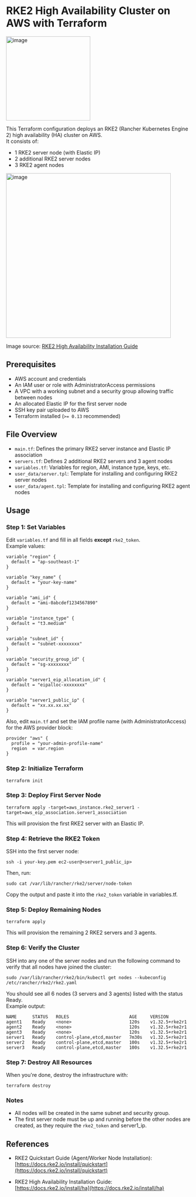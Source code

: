 # RKE2 High Availability Cluster on AWS with Terraform

<img width="230" alt="image" src="https://camo.githubusercontent.com/e0e6e05e3edcfa94bd0eb63a3c45a35110625bd53bef7ce2d314dcbc13837e5d/68747470733a2f2f646f63732e726b65322e696f2f696d672f6c6f676f2d686f72697a6f6e74616c2d726b65322e737667" />

This Terraform configuration deploys an RKE2 (Rancher Kubernetes Engine 2) high availability (HA) cluster on AWS.\
It consists of:

* 1 RKE2 server node (with Elastic IP)
* 2 additional RKE2 server nodes
* 3 RKE2 agent nodes

<img width="450" alt="image" src="https://docs.rke2.io/assets/images/rke2-production-setup-f5158274308e4a8976ea46273d6cb5c5.svg" />

Image source: [RKE2 High Availability Installation Guide](https://docs.rke2.io/install/ha)

## Prerequisites

* AWS account and credentials
* An IAM user or role with AdministratorAccess permissions
* A VPC with a working subnet and a security group allowing traffic between nodes
* An allocated Elastic IP for the first server node
* SSH key pair uploaded to AWS
* Terraform installed (`>= 0.13` recommended)

## File Overview

* `main.tf`: Defines the primary RKE2 server instance and Elastic IP association
* `servers.tf`: Defines 2 additional RKE2 servers and 3 agent nodes
* `variables.tf`: Variables for region, AMI, instance type, keys, etc.
* `user_data/server.tpl`: Template for installing and configuring RKE2 server nodes
* `user_data/agent.tpl`: Template for installing and configuring RKE2 agent nodes

## Usage

### Step 1: Set Variables

Edit `variables.tf` and fill in all fields **except** `rke2_token`. \
Example values:

```hcl
variable "region" {
  default = "ap-southeast-1"
}

variable "key_name" {
  default = "your-key-name"
}

variable "ami_id" {
  default = "ami-0abcdef1234567890"
}

variable "instance_type" {
  default = "t3.medium"
}

variable "subnet_id" {
  default = "subnet-xxxxxxxx"
}

variable "security_group_id" {
  default = "sg-xxxxxxxx"
}

variable "server1_eip_allocation_id" {
  default = "eipalloc-xxxxxxxx"
}

variable "server1_public_ip" {
  default = "xx.xx.xx.xx"
}
```
Also, edit `main.tf` and set the IAM profile name (with AdministratorAccess) for the AWS provider block:
```
provider "aws" {
  profile = "your-admin-profile-name"
  region  = var.region
}
```

### Step 2: Initialize Terraform

```
terraform init
```

### Step 3: Deploy First Server Node

```
terraform apply -target=aws_instance.rke2_server1 -target=aws_eip_association.server1_association
```
This will provision the first RKE2 server with an Elastic IP.

### Step 4: Retrieve the RKE2 Token

SSH into the first server node:
```
ssh -i your-key.pem ec2-user@<server1_public_ip>
```
Then, run:

```
sudo cat /var/lib/rancher/rke2/server/node-token
```
Copy the output and paste it into the `rke2_token` variable in variables.tf.

### Step 5: Deploy Remaining Nodes

```
terraform apply
```
This will provision the remaining 2 RKE2 servers and 3 agents.

### Step 6: Verify the Cluster

SSH into any one of the server nodes and run the following command to verify that all nodes have joined the cluster:
```
sudo /var/lib/rancher/rke2/bin/kubectl get nodes --kubeconfig /etc/rancher/rke2/rke2.yaml
```
You should see all 6 nodes (3 servers and 3 agents) listed with the status Ready.\
Example output:
```pgsql
NAME      STATUS   ROLES                       AGE     VERSION
agent1    Ready    <none>                      120s    v1.32.5+rke2r1
agent2    Ready    <none>                      120s    v1.32.5+rke2r1
agent3    Ready    <none>                      120s    v1.32.5+rke2r1
server1   Ready    control-plane,etcd,master   7m30s   v1.32.5+rke2r1
server2   Ready    control-plane,etcd,master   100s    v1.32.5+rke2r1
server3   Ready    control-plane,etcd,master   100s    v1.32.5+rke2r1
```

### Step 7: Destroy All Resources

When you're done, destroy the infrastructure with:
```
terraform destroy
```
### Notes

- All nodes will be created in the same subnet and security group.
- The first server node must be up and running before the other nodes are created, as they require the `rke2_token` and server1_ip.

## References

- RKE2 Quickstart Guide (Agent/Worker Node Installation):  
  [https://docs.rke2.io/install/quickstart](https://docs.rke2.io/install/quickstart)

- RKE2 High Availability Installation Guide:  
  [https://docs.rke2.io/install/ha](https://docs.rke2.io/install/ha)
